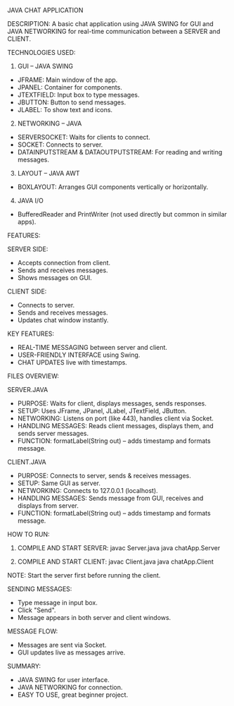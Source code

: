 JAVA CHAT APPLICATION

DESCRIPTION:
A basic chat application using JAVA SWING for GUI and JAVA NETWORKING for real-time communication between a SERVER and CLIENT.

TECHNOLOGIES USED:

1. GUI – JAVA SWING
- JFRAME: Main window of the app.
- JPANEL: Container for components.
- JTEXTFIELD: Input box to type messages.
- JBUTTON: Button to send messages.
- JLABEL: To show text and icons.

2. NETWORKING – JAVA
- SERVERSOCKET: Waits for clients to connect.
- SOCKET: Connects to server.
- DATAINPUTSTREAM & DATAOUTPUTSTREAM: For reading and writing messages.

3. LAYOUT – JAVA AWT
- BOXLAYOUT: Arranges GUI components vertically or horizontally.

4. JAVA I/O
- BufferedReader and PrintWriter (not used directly but common in similar apps).

FEATURES:

SERVER SIDE:
- Accepts connection from client.
- Sends and receives messages.
- Shows messages on GUI.

CLIENT SIDE:
- Connects to server.
- Sends and receives messages.
- Updates chat window instantly.

KEY FEATURES:
- REAL-TIME MESSAGING between server and client.
- USER-FRIENDLY INTERFACE using Swing.
- CHAT UPDATES live with timestamps.

FILES OVERVIEW:

SERVER.JAVA
- PURPOSE: Waits for client, displays messages, sends responses.
- SETUP: Uses JFrame, JPanel, JLabel, JTextField, JButton.
- NETWORKING: Listens on port (like 443), handles client via Socket.
- HANDLING MESSAGES: Reads client messages, displays them, and sends server messages.
- FUNCTION: formatLabel(String out) – adds timestamp and formats message.

CLIENT.JAVA
- PURPOSE: Connects to server, sends & receives messages.
- SETUP: Same GUI as server.
- NETWORKING: Connects to 127.0.0.1 (localhost).
- HANDLING MESSAGES: Sends message from GUI, receives and displays from server.
- FUNCTION: formatLabel(String out) – adds timestamp and formats message.

HOW TO RUN:

1. COMPILE AND START SERVER:
   javac Server.java
   java chatApp.Server

2. COMPILE AND START CLIENT:
   javac Client.java
   java chatApp.Client

NOTE: Start the server first before running the client.

SENDING MESSAGES:
- Type message in input box.
- Click "Send".
- Message appears in both server and client windows.

MESSAGE FLOW:
- Messages are sent via Socket.
- GUI updates live as messages arrive.

SUMMARY:
- JAVA SWING for user interface.
- JAVA NETWORKING for connection.
- EASY TO USE, great beginner project.
